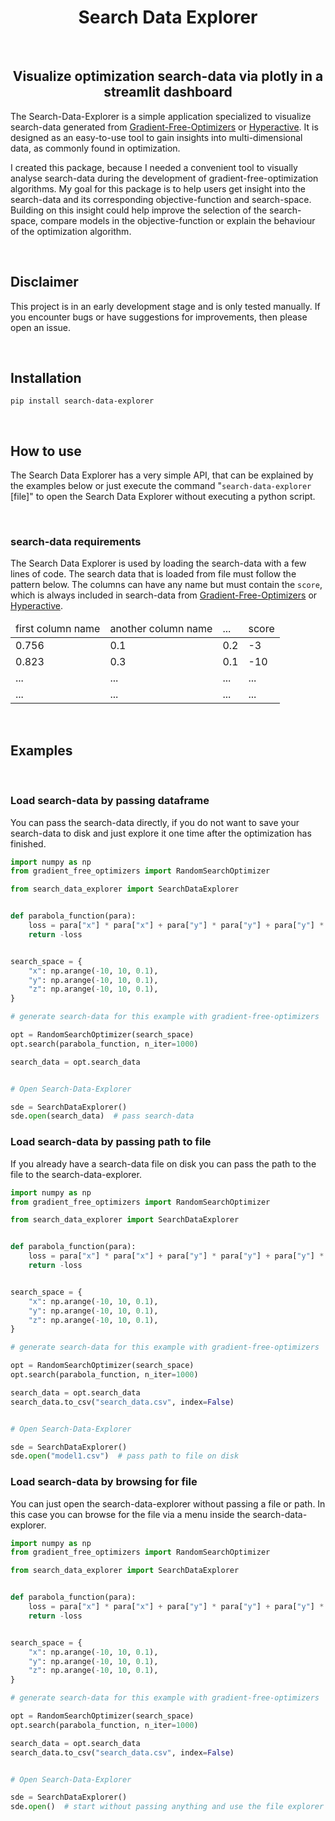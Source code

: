 <H1 align="center">
    Search Data Explorer
</H1>

<br>

<H2 align="center">
    Visualize optimization search-data via plotly in a streamlit dashboard
</H2>

The Search-Data-Explorer is a simple application specialized to visualize search-data generated from [Gradient-Free-Optimizers](https://github.com/SimonBlanke/Gradient-Free-Optimizers) or [Hyperactive](https://github.com/SimonBlanke/Hyperactive). It is designed as an easy-to-use tool to gain insights into multi-dimensional data, as commonly found in optimization.

I created this package, because I needed a convenient tool to visually analyse search-data during the development of gradient-free-optimization algorithms. My goal for this package is to help users get insight into the search-data and its corresponding objective-function and search-space. Building on this insight could help improve the selection of the search-space, compare models in the objective-function or explain the behaviour of the optimization algorithm.


<br>

## Disclaimer

This project is in an early development stage and is only tested manually. If you encounter bugs or have suggestions for improvements, then please open an issue.


<br>

## Installation

```console
pip install search-data-explorer
```

<br>

## How to use

The Search Data Explorer has a very simple API, that can be explained by the examples below or just execute the command "`search-data-explorer` [file]" to open the Search Data Explorer without executing a python script.


<br>

### search-data requirements

The Search Data Explorer is used by loading the search-data with a few lines of code. The search data that is loaded from file must follow the pattern below. The columns can have any name but must contain the `score`, which is always included in search-data from [Gradient-Free-Optimizers](https://github.com/SimonBlanke/Gradient-Free-Optimizers) or [Hyperactive](https://github.com/SimonBlanke/Hyperactive).

<table class="table">
<thead class="table-head">
    <tr class="row">
    <td class="cell">first column name</td>
    <td class="cell">another column name</td>
    <td class="cell">...</td>
    <td class="cell">score</td>
    </tr>
</thead>
<tbody class="table-body">
    <tr class="row">
    <td class="cell">0.756</td>
    <td class="cell">0.1</td>
    <td class="cell">0.2</td>
    <td class="cell">-3</td>
    </tr>
    <tr class="row">
    <td class="cell">0.823</td>
    <td class="cell">0.3</td>
    <td class="cell">0.1</td>
    <td class="cell">-10</td>
    </tr>
    <tr class="row">
    <td class="cell">...</td>
    <td class="cell">...</td>
    <td class="cell">...</td>
    <td class="cell">...</td>
    </tr>
    <tr class="row">
    <td class="cell">...</td>
    <td class="cell">...</td>
    <td class="cell">...</td>
    <td class="cell">...</td>
    </tr>
</tbody>
</table>

<br>



## Examples

<br>

### Load search-data by passing dataframe

You can pass the search-data directly, if you do not want to save your search-data to disk and just explore it one time after the optimization has finished.

```python
import numpy as np
from gradient_free_optimizers import RandomSearchOptimizer

from search_data_explorer import SearchDataExplorer


def parabola_function(para):
    loss = para["x"] * para["x"] + para["y"] * para["y"] + para["y"] * para["y"]
    return -loss


search_space = {
    "x": np.arange(-10, 10, 0.1),
    "y": np.arange(-10, 10, 0.1),
    "z": np.arange(-10, 10, 0.1),
}

# generate search-data for this example with gradient-free-optimizers

opt = RandomSearchOptimizer(search_space)
opt.search(parabola_function, n_iter=1000)

search_data = opt.search_data


# Open Search-Data-Explorer

sde = SearchDataExplorer()
sde.open(search_data)  # pass search-data
```


### Load search-data by passing path to file

If you already have a search-data file on disk you can pass the path to the file to the search-data-explorer.

```python
import numpy as np
from gradient_free_optimizers import RandomSearchOptimizer

from search_data_explorer import SearchDataExplorer


def parabola_function(para):
    loss = para["x"] * para["x"] + para["y"] * para["y"] + para["y"] * para["y"]
    return -loss


search_space = {
    "x": np.arange(-10, 10, 0.1),
    "y": np.arange(-10, 10, 0.1),
    "z": np.arange(-10, 10, 0.1),
}

# generate search-data for this example with gradient-free-optimizers

opt = RandomSearchOptimizer(search_space)
opt.search(parabola_function, n_iter=1000)

search_data = opt.search_data
search_data.to_csv("search_data.csv", index=False)


# Open Search-Data-Explorer

sde = SearchDataExplorer()
sde.open("model1.csv")  # pass path to file on disk
```


### Load search-data by browsing for file

You can just open the search-data-explorer without passing a file or path. In this case you can browse for the file via a menu inside the search-data-explorer.

```python
import numpy as np
from gradient_free_optimizers import RandomSearchOptimizer

from search_data_explorer import SearchDataExplorer


def parabola_function(para):
    loss = para["x"] * para["x"] + para["y"] * para["y"] + para["y"] * para["y"]
    return -loss


search_space = {
    "x": np.arange(-10, 10, 0.1),
    "y": np.arange(-10, 10, 0.1),
    "z": np.arange(-10, 10, 0.1),
}

# generate search-data for this example with gradient-free-optimizers

opt = RandomSearchOptimizer(search_space)
opt.search(parabola_function, n_iter=1000)

search_data = opt.search_data
search_data.to_csv("search_data.csv", index=False)


# Open Search-Data-Explorer

sde = SearchDataExplorer()
sde.open()  # start without passing anything and use the file explorer within the search-data-explorer
```


